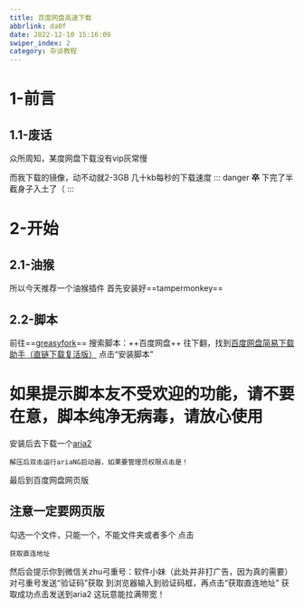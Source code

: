```yaml
---
title: 百度网盘高速下载
abbrlink: da0f
date: 2022-12-10 15:16:09
swiper_index: 2
category: 杂谈教程
---
```

# 1-前言
## 1.1-废话
众所周知，某度网盘下载没有vip灰常慢
<!-- more -->

而我下载的镜像，动不动就2-3GB
几十kb每秒的下载速度
::: danger
**卒**
下完了半截身子入土了（
:::
# 2-开始
## 2.1-油猴
所以今天推荐一个油猴插件
首先安装好==tampermonkey==
## 2.2-脚本
前往==[greasyfork](greasyfork.org)==
搜索脚本：++百度网盘++
往下翻，找到[百度网盘简易下载助手（直链下载复活版）](https://greasyfork.org/zh-CN/scripts/418182-%E7%99%BE%E5%BA%A6%E7%BD%91%E7%9B%98%E7%AE%80%E6%98%93%E4%B8%8B%E8%BD%BD%E5%8A%A9%E6%89%8B-%E7%9B%B4%E9%93%BE%E4%B8%8B%E8%BD%BD%E5%A4%8D%E6%B4%BB%E7%89%88)
点击“安装脚本”
# 如果提示脚本友不受欢迎的功能，请不要在意，脚本纯净无病毒，请放心使用
安装后去下载一个[aria2](https://aria2.baisheng999.com/)
```
解压后双击运行ariaNG启动器，如果要管理员权限点击是！
```
最后到百度网盘网页版
## 注意一定要网页版
勾选一个文件，只能一个，不能文件夹或者多个
点击
```
获取直连地址
```
然后会提示你到微信关zhu弓重号：软件小妹（此处并非打广告，因为真的需要）
对弓重号发送“验证码”获取
到浏览器输入到验证码框，再点击“获取直连地址”
获取成功点击发送到aria2
这玩意能拉满带宽！
